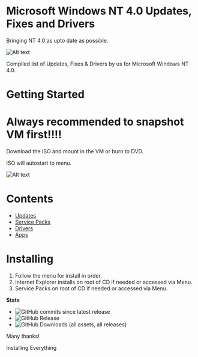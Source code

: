 # Microsoft Windows NT 4.0 Updates, Fixes and Drivers 

Bringing NT 4.0 as upto date as possible.

![Alt text](NT4Logo.png)


Compiled list of Updates, Fixes & Drivers by us for Microsoft Windows NT 4.0.

# **Getting Started**

# **Always recommended to snapshot VM first!!!!**

Download the ISO and mount in the VM or burn to DVD.

ISO will autostart to menu.

![Alt text](Screenshot2.png)



# **Contents**

- [Updates](https://github.com/InstallingEverything/WindowsNT4Updates-Fixes/blob/main/Updates.md)
- [Service Packs](https://github.com/InstallingEverything/WindowsNT4Updates-Fixes/blob/main/SP.md)
- [Drivers](https://github.com/InstallingEverything/WindowsNT4Updates-Fixes/blob/main/Drivers.md)
- [Apps](https://github.com/InstallingEverything/WindowsNT4Updates-Fixes/blob/main/Apps.md)


# **Installing**

1. Follow the menu for install in order.
2. Internet Explorer installs on root of CD if needed or accessed via Menu.
3. Service Packs on root of CD if needed or accessed via Menu.

**Stats**

- ![GitHub commits since latest release](https://img.shields.io/github/commits-since/InstallingEverything/WindowsNT4Updates-Fixes/latest?style=plastic&label=Commits)
- ![GitHub Release](https://img.shields.io/github/v/release/InstallingEverything/WindowsNT4Updates-Fixes?display_name=release&style=plastic&label=Release)
- ![GitHub Downloads (all assets, all releases)](https://img.shields.io/github/downloads/InstallingEverything/WindowsNT4Updates-Fixes/total?style=plastic&label=Downloads)


    
Many thanks!

Installing Everything

